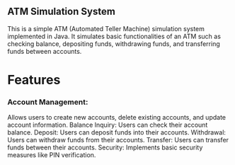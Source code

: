 ## ATM Simulation System
This is a simple ATM (Automated Teller Machine) simulation system implemented in Java. It simulates basic functionalities of an ATM such as checking balance, depositing funds, withdrawing funds, and transferring funds between accounts.

# Features
<h3>Account Management:</h3> Allows users to create new accounts, delete existing accounts, and update account information.
Balance Inquiry: Users can check their account balance.
Deposit: Users can deposit funds into their accounts.
Withdrawal: Users can withdraw funds from their accounts.
Transfer: Users can transfer funds between their accounts.
Security: Implements basic security measures like PIN verification.

